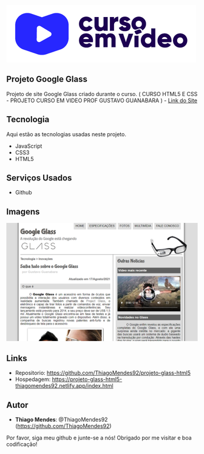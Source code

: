 ![Logo of the project](https://github.com/ThiagoMendes92/projeto-glass-html5/blob/main/_imagens/cursoemvideo-logo.png)
 
## Projeto Google Glass
 
Projeto de site Google Glass criado durante o curso. ( CURSO HTML5 E CSS - PROJETO CURSO EM VIDEO PROF GUSTAVO GUANABARA ) - <a href="https://projeto-glass-html5-thiagomendes92.netlify.app/index.html" target="_blank">Link do Site</a>
 
 
## Tecnologia 
 
Aqui estão as tecnologias usadas neste projeto.
 
* JavaScript
* CSS3
* HTML5
 
 
## Serviços Usados
 
* Github
 
 

## Imagens
 
![Home](https://github.com/ThiagoMendes92/projeto-glass-html5/blob/main/_imagens/readme2.png)
 
 

## Links
 
  - Repositorio: https://github.com/ThiagoMendes92/projeto-glass-html5
  - Hospedagem: https://projeto-glass-html5-thiagomendes92.netlify.app/index.html
 
 

## Autor
 
* **Thiago Mendes**: @ThiagoMendes92 (https://github.com/ThiagoMendes92)
 
 
Por favor, siga meu github e junte-se a nós!
Obrigado por me visitar e boa codificação!